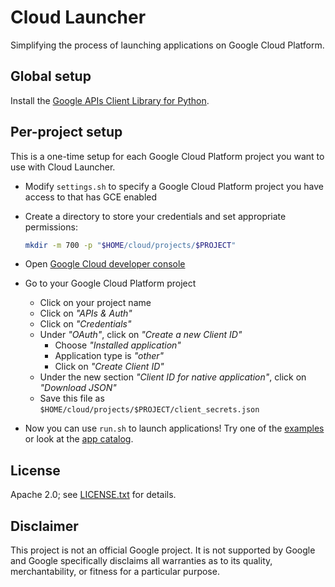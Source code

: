 Cloud Launcher
==============

Simplifying the process of launching applications on Google Cloud Platform.

Global setup
------------

Install the [Google APIs Client Library for Python](https://developers.google.com/api-client-library/python/).

Per-project setup
-----------------

This is a one-time setup for each Google Cloud Platform project you want to use
with Cloud Launcher.

* Modify `settings.sh` to specify a Google Cloud Platform project you
  have access to that has GCE enabled

* Create a directory to store your credentials and set appropriate permissions:

  ```bash
  mkdir -m 700 -p "$HOME/cloud/projects/$PROJECT"
  ```

* Open [Google Cloud developer console](https://cloud.google.com/console)

* Go to your Google Cloud Platform project

  * Click on your project name
  * Click on _"APIs & Auth"_
  * Click on _"Credentials"_
  * Under _"OAuth"_, click on _"Create a new Client ID"_
    * Choose _"Installed application"_
    * Application type is _"other"_
    * Click on _"Create Client ID"_
  * Under the new section _"Client ID for native application"_, click on
    _"Download JSON"_
  * Save this file as `$HOME/cloud/projects/$PROJECT/client_secrets.json`

* Now you can use `run.sh` to launch applications! Try one of the
  [examples](examples/README.md) or look at the [app catalog](apps/README.md).

License
-------

Apache 2.0; see [LICENSE.txt](LICENSE.txt) for details.

Disclaimer
----------

This project is not an official Google project. It is not supported by Google
and Google specifically disclaims all warranties as to its quality,
merchantability, or fitness for a particular purpose.
